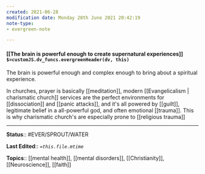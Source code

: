 ```yaml
---
created: 2021-06-28
modification date: Monday 28th June 2021 20:42:19
note-type: 
- evergreen-note

---
```


#### [[The brain is powerful enough to create supernatural experiences]] `$=customJS.dv_funcs.evergreenHeader(dv, this)`

The brain is powerful enough and complex enough to bring about a spiritual experience. 

In churches, prayer is basically [[meditation]], modern [[Evangelicalism | charismatic church]] services are the perfect environments for [[dissociation]] and [[panic attacks]], and it's all powered by [[guilt]], legitimate belief in a all-powerful god, and often emotional [[trauma]]. This is why charismatic church's are especially prone to [[religious trauma]]

---

**Status**:: #EVER/SPROUT/WATER  

**Last Edited**:: *`=this.file.mtime`*

**Topics**::  [[mental health]], [[mental disorders]], [[Christianity]], [[Neuroscience]], [[faith]]
	
